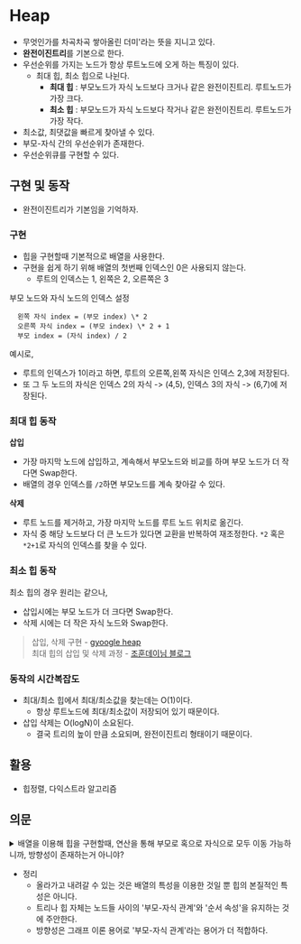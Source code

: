 # Heap
- 무엇인가를 차곡차곡 쌓아올린 더미'라는 뜻을 지니고 있다.
- **완전이진트리**를 기본으로 한다.
- 우선순위를 가지는 노드가 항상 루트노드에 오게 하는 특징이 있다.
  - 최대 힙, 최소 힙으로 나뉜다.
    - **최대 힙** : 부모노드가 자식 노드보다 크거나 같은 완전이진트리. 루트노드가 가장 크다.
    - **최소 힙** : 부모노드가 자식 노드보다 작거나 같은 완전이진트리. 루트노드가 가장 작다.
- 최소값, 최댓값을 빠르게 찾아낼 수 있다.
- 부모-자식 간의 우선순위가 존재한다.
- 우선순위큐를 구현할 수 있다.

## 구현 및 동작

- 완전이진트리가 기본임을 기억하자.

### 구현

- 힙을 구현할때 기본적으로 배열을 사용한다.
- 구현을 쉽게 하기 위해 배열의 첫번째 인덱스인 0은 사용되지 않는다.
  - 루트의 인덱스는 1, 왼쪽은 2, 오른쪽은 3

부모 노드와 자식 노드의 인덱스 설정

      왼쪽 자식 index = (부모 index) \* 2
      오른쪽 자식 index = (부모 index) \* 2 + 1
      부모 index = (자식 index) / 2

예시로,

- 루트의 인덱스가 1이라고 하면, 루트의 오른쪽,왼쪽 자식은 인덱스 2,3에 저장된다.
- 또 그 두 노드의 자식은 인덱스 2의 자식 -> (4,5), 인덱스 3의 자식 -> (6,7)에 저장된다.

### 최대 힙 동작

**삽입**

- 가장 마지막 노드에 삽입하고, 계속해서 부모노드와 비교를 하며 부모 노드가 더 작다면 Swap한다.
- 배열의 경우 인덱스를 `/2`하면 부모노드를 계속 찾아갈 수 있다.

**삭제**

- 루트 노드를 제거하고, 가장 마지막 노드를 루트 노드 위치로 옮긴다.
- 자식 중 해당 노드보다 더 큰 노드가 있다면 교환을 반복하여 재조정한다. `*2` 혹은 `*2+1`로 자식의 인덱스를 찾을 수 있다.

### 최소 힙 동작

최소 힙의 경우 원리는 같으나,

- 삽입시에는 부모 노드가 더 크다면 Swap한다.
- 삭제 시에는 더 작은 자식 노드와 Swap한다.

> 삽입, 삭제 구현 - [gyoogle heap](https://gyoogle.dev/blog/computer-science/data-structure/Heap.html)  
> 최대 힙의 삽입 및 삭제 과정 - [조훈데이님 블로그](https://johoonday.tistory.com/129)

### 동작의 시간복잡도
- 최대/최소 힙에서 최대/최소값을 찾는데는 O(1)이다.
  - 항상 루트노드에 최대/최소값이 저장되어 있기 때문이다.
- 삽입 삭제는 O(logN)이 소요된다.
  - 결국 트리의 높이 만큼 소요되며, 완전이진트리 형태이기 때문이다.

## 활용

- 힙정렬, 다익스트라 알고리즘

## 의문

<details>
  <summary>
    배열을 이용해 힙을 구현할때, 
    연산을 통해 부모로 혹으로 자식으로 모두 이동 가능하니까,
    방향성이 존재하는거 아니야?
  </summary>
  <div markdown="1">
  (gpt 답변)

반대로, 자식 노드에서 부모 노드로 '올라가는' 것도 가능합니다.
자식 노드의 인덱스가 j라고 할 때, 부모 노드의 인덱스는 j/2 (정수 나눗셈)가 됩니다.

그러나 이런 연산들은 배열의 특성을 활용한 것이며,
'트리'나 '힙'이라는 자료 구조의 본질적인 특성은 아닙니다.
트리나 힙 자체는 노드들 사이의 '부모-자식 관계'와 '순서 속성'을 유지하는 것에 주안점을 둡니다.
이런 관점에서 보면, 힙의 '방향성'이라는 개념은 '부모 노드에서 자식 노드로의 관계'를 나타내는 것입니다.

결론적으로, '방향성'이란 말은 그래프 이론의 용어로,
힙을 이해하는 데에는 '부모-자식 관계'라는 용어가 더 적합할 수 있습니다.

  </div>
</details>

- 정리
  - 올라가고 내려갈 수 있는 것은 배열의 특성을 이용한 것일 뿐 힙의 본질적인 특성은 아니다.
  - 트리나 힙 자체는 노드들 사이의 '부모-자식 관계'와 '순서 속성'을 유지하는 것에 주안한다.
  - 방향성은 그래프 이론 용어로 '부모-자식 관계'라는 용어가 더 적합하다.
